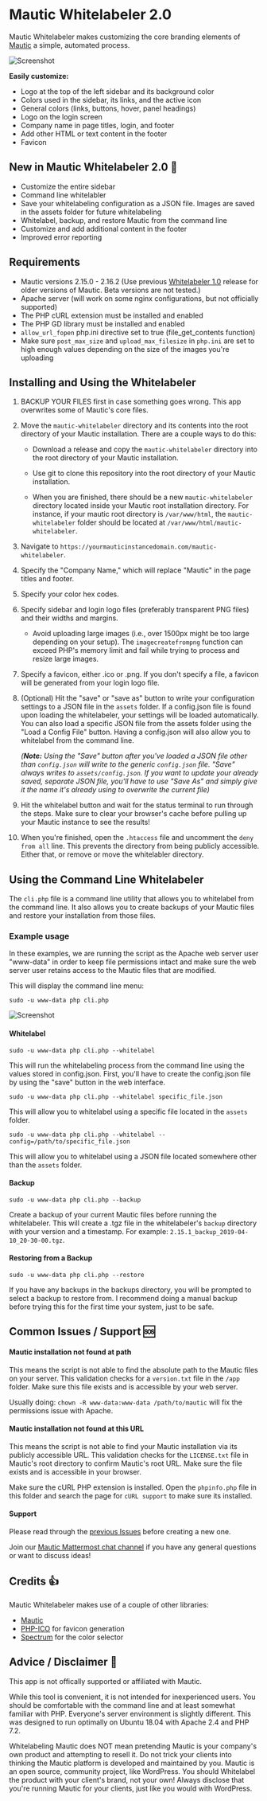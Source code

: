 # Mautic Whitelabeler 2.0

Mautic Whitelabeler makes customizing the core branding elements of [Mautic](http://github.com/mautic/mautic) a simple, automated process.

![Screenshot](preview.jpg )

**Easily customize:**

* Logo at the top of the left sidebar and its background color
* Colors used in the sidebar, its links, and the active icon
* General colors (links, buttons, hover, panel headings)
* Logo on the login screen
* Company name in page titles, login, and footer
* Add other HTML or text content in the footer
* Favicon

## New in Mautic Whitelabeler 2.0  :tada:

* Customize the entire sidebar
* Command line whitelabler
* Save your whitelabeling configuration as a JSON file. Images are saved in the assets folder for future whitelabeling
* Whitelabel, backup, and restore Mautic from the command line
* Customize and add additional content in the footer
* Improved error reporting

## Requirements

* Mautic versions 2.15.0 - 2.16.2 (Use previous [Whitelabeler 1.0](https://github.com/nickian/mautic-whitelabeler/releases) release for older versions of Mautic. Beta versions are not tested.)
* Apache server (will work on some nginx configurations, but not officially supported)
* The PHP cURL extension must be installed and enabled
* The PHP GD library must be installed and enabled
* `allow_url_fopen` php.ini directive set to true (file_get_contents function)
* Make sure `post_max_size` and `upload_max_filesize` in `php.ini` are set to high enough values depending on the size of the images you're uploading

## Installing and Using the Whitelabeler

1. BACKUP YOUR FILES first in case something goes wrong. This app overwrites some of Mautic's core files.

2. Move the `mautic-whitelabeler` directory and its contents into the root directory of your Mautic installation. There are a couple ways to do this:

    * Download a release and copy the `mautic-whitelabeler` directory into the root directory of your Mautic installation.

    * Use git to clone this repository into the root directory of your Mautic installation.

    * When you are finished, there should be a new `mautic-whitelabeler` directory located inside your Mautic root installation directory. For instance, if your mautic root directory is `/var/www/html`, the `mautic-whitelabeler` folder should be located at `/var/www/html/mautic-whitelabeler`.

3. Navigate to `https://yourmauticinstancedomain.com/mautic-whitelabeler`.

4. Specify the "Company Name," which will replace "Mautic" in the page titles and footer.

5. Specify your color hex codes.

6. Specify sidebar and login logo files (preferably transparent PNG files) and their widths and margins.
	* Avoid uploading large images (i.e., over 1500px might be too large depending on your setup). The `imagecreatefrompng` function can exceed PHP's memory limit and fail while trying to process and resize large images.

7. Specify a favicon, either .ico or .png. If you don't specify a file, a favicon will be generated from your login logo file.

8. (Optional) Hit the "save" or "save as" button to write your configuration settings to a JSON file in the `assets` folder. If a config.json file is found upon loading the whitelabeler, your settings will be loaded automatically. You can also load a specific JSON file from the assets folder using the "Load a Config File" button. Having a config.json will also allow you to whitelabel from the command line.

    *(**Note:** Using the "Save" button after you've loaded a JSON file other than `config.json` will write to the generic `config.json` file. "Save" always writes to `assets/config.json`. If you want to update your already saved, separate JSON file, you'll have to use "Save As" and simply give it the name it's already using to overwrite the current file)*

9. Hit the whitelabel button and wait for the status terminal to run through the steps. Make sure to clear your browser's cache before pulling up your Mautic instance to see the results!

10. When you're finished, open the `.htaccess` file and uncomment the `deny from all` line. This prevents the directory from being publicly accessible. Either that, or remove or move the whitelabler directory.

## Using the Command Line Whitelabeler

The `cli.php` file is a command line utility that allows you to whitelabel from the command line. It also allows you to create backups of your Mautic files and restore your installation from those files.

### Example usage

In these examples, we are running the script as the Apache web server user "www-data" in order to keep file permissions intact and make sure the web server user retains access to the Mautic files that are modified.

This will display the command line menu:

```
sudo -u www-data php cli.php
```
![Screenshot](preview-cli.jpg)

#### Whitelabel

```
sudo -u www-data php cli.php --whitelabel
```

This will run the whitelabeling process from the command line using the values stored in config.json. First, you'll have to create the config.json file by using the "save" button in the web interface.

```
sudo -u www-data php cli.php --whitelabel specific_file.json
```

This will allow you to whitelabel using a specific file located in the `assets` folder.

```
sudo -u www-data php cli.php --whitelabel --config=/path/to/specific_file.json
```

This will allow you to whitelabel using a JSON file located somewhere other than the `assets` folder.

#### Backup

```
sudo -u www-data php cli.php --backup
```

Create a backup of your current Mautic files before running the whitelabeler. This will create a .tgz file in the whitelabeler's `backup` directory with your version and a timestamp. For example: `2.15.1_backup_2019-04-10_20-30-00.tgz`.


#### Restoring from a Backup

```
sudo -u www-data php cli.php --restore
```

If you have any backups in the backups directory, you will be prompted to select a backup to restore from. I recommend doing a manual backup before trying this for the first time your system, just to be safe.


## Common Issues / Support  :sos:

#### Mautic installation not found at path

This means the script is not able to find the absolute path to the Mautic files on your server. This validation checks for a `version.txt` file in the `/app` folder. Make sure this file exists and is accessible by your web server.

Usually doing: `chown -R www-data:www-data /path/to/mautic` will fix the permissions issue with Apache.

#### Mautic installation not found at this URL

This means the script is not able to find your Mautic installation via its publicly accessible URL. This validation checks for the `LICENSE.txt` file in Mautic's root directory to confirm Mautic's root URL. Make sure the file exists and is accessible in your browser.

Make sure the cURL PHP extension is installed. Open the `phpinfo.php` file in this folder and search the page for `cURL support` to make sure its installed.

#### Support

Please read through the [previous Issues](https://github.com/nickian/mautic-whitelabeler/issues?utf8=%E2%9C%93&q=) before creating a new one.


Join our [Mautic Mattermost chat channel](https://creatv.link/mautic-chat) if you have any general questions or want to discuss ideas!

## Credits :thumbsup:

Mautic Whitelabeler makes use of a couple of other libraries:

* [Mautic](https://github.com/mautic/mautic)
* [PHP-ICO](https://github.com/chrisbliss18/php-ico) for favicon generation
* [Spectrum](https://github.com/bgrins/spectrum) for the color selector

## Advice / Disclaimer  :no_entry_sign:

This app is not offically supported or affiliated with Mautic.

While this tool is convenient, it is not intended for inexperienced users. You should be comfortable with the command line and at least somewhat familiar with PHP. Everyone's server environment is slightly different. This was designed to run optimally on Ubuntu 18.04 with Apache 2.4 and PHP 7.2.

Whitelabeling Mautic does NOT mean pretending Mautic is your company's own product and attempting to resell it. Do not trick your clients into thinking the Mautic platform is developed and maintained by you. Mautic is an open source, community project, like WordPress. You should Whitelabel the product with your client's brand, not your own! Always disclose that you're running Mautic for your clients, just like you would with WordPress.
